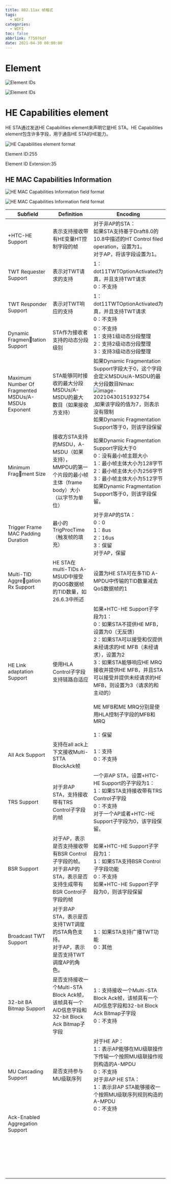 ```yaml
---
title: 802.11ax 帧格式
tags:
  - WIFI
categories:
  - WIFI
toc: false
abbrlink: f75076df
date: 2021-04-30 00:00:00
---
```


# Element

![Element IDs](802.11ax帧格式/image-20210430141137899.png)

![Element IDs](802.11ax帧格式/image-20210430141208379.png)

# HE Capabilities element

HE STA通过发送HE Capabilities element来声明它是HE STA。HE Capabilities element包含许多字段，用于通告HE STA的HE能力。

![HE Capabilities element format](802.11ax帧格式/image-20210430141634639.png)

Element ID:255

Element ID Extension:35

## HE MAC Capabilities Information

![HE MAC Capabilities Information field format](802.11ax帧格式/image-20210430142024674.png)

![HE MAC Capabilities Information field format](802.11ax帧格式/image-20210430142035913.png)

| Subfield                                            | Definition                                                   | Encoding                                                     |
| --------------------------------------------------- | ------------------------------------------------------------ | ------------------------------------------------------------ |
| +HTC-HE Support                                     | 表示支持接收带有HE变量HT控制字段的帧                         | 对于非AP的STA：<br>如果STA支持基于Draft8.0的10.8中描述的HT Control filed operation，设置为1。 <br>对于AP，将该字段设置为1。 |
| TWT Requester Support                               | 表示对TWT请求的支持                                          | 1：dot11TWTOptionActivated为真，并且支持TWT请求<br>0：不支持 |
| TWT Responder Support                               | 表示对TWT响应的支持                                          | 1：dot11TWTOptionActivated为真，并且支持TWT请求<br/>0：不支持 |
| Dynamic Fragmentation Support                       | STA作为接收者支持的动态分段级别                              | 0：不支持<br>1：支持1级动态分段整理<br>2：支持2级动态分段整理<br>3：支持3级动态分段整理 |
| Maximum Number Of Fragmented MSDUs/A-MSDUs Exponent | STA能够同时接收的最大分段MSDUs/A-MSDU的最大数目（如果接收方支持） | 如果Dynamic Fragmentation Support字段大于0，这个字段会定义MSDUs/A-MSDU的最大分段数目Nmax:![image-20210430151932754](802.11ax帧格式/image-20210430151932754.png),如果该字段的值为7，则表示没有限制<br>如果Dynamic Fragmentation Support等于0，则该字段保留 |
| Minimum Fragment Size                               | 接收方STA支持的MSDU，A-MSDU（如果支持），MMPDU的第一个片段的最小帧主体（frame body）大小（以字节为单位） | 如果Dynamic Fragmentation Support字段大于0<br>0：没有最小帧主题大小<BR>1：最小帧主体大小为128字节<BR>2：最小帧主体大小为256字节<BR>3：最小帧主体大小为512字节<br>如果Dynamic Fragmentation Support等于0，则该字段保留。 |
| Trigger Frame MAC Padding Duration                  | 最小的TrigProcTime（触发帧的填充）                           | 对于非AP的STA：<br>0：0<br>1：8us<br>2：16us<br>3：保留<br>对于AP，保留 |
| Multi-TID Aggregation Rx Support                    | HE STA在multi-TIDs A-MSUD中接受的QOS数据帧的TID数量，如26.6.3中所述 | 设置为HE STA可在多TID A-MPDU中传输的TID数量减去QoS数据帧的1  |
| HE Link adaptation Support                          | 使用HLA Control子字段支持链路自适应                          | 如果+HTC-HE Support子字段为1：<br>0：如果STA不提供HE MFB，设置为0（无反馈）<br>2：如果STA可以接受和仅提供未经请求的HE MFB（未经请求），设置为2<br>3：如果STA能够响应HE MRQ接收并提供HE MFB，并且STA可以接受并提供未经请求的HE MFB，则设置为3（请求的和主动的）<br><br>ME MFB和ME MRQ分别是使用HLA控制子字段的MFB和MRQ<BR><BR>1：保留 |
| All Ack Support                                     | 支持在all ack上下文接收Multi-STTA BlockAck帧                 | 1：支持<br>0：不支持                                         |
| TRS Support                                         | 对于非AP STA，支持接收带有TRS Control子字段的帧              | 一个非AP STA，设置+HTC-HE Support的子字段为1：<BR>1：如果STA支持接收带有TRS Control子字段<br>0：不支持<br>对于一个AP或者+HTC-HE Support子字段为0，该字段保留。 |
| BSR Support                                         | 对于AP，表示是否支持接收带有BSR Control子字段的帧。<br>对于非AP的STA，表示是否支持生成带有BSR Control子字段的帧 | 如果+HTC-HE Support子字段为1：<BR>1：如果STA支持BSR Control子字段功能<BR>0：不支持<BR>如果+HTC-HE Support子字段为0，则该字段保留 |
| Broadcast TWT Support                               | 对于非AP STA，表示是否支持TWT调度的STA角色支持。<BR>对于AP，表示是否支持TWT调度AP的角色。 | 1：如果STA支持广播TWT功能<BR>0：其他                         |
| 32-bit BA Bitmap Support                            | 是否支持接收一个Multi-STA Block Ack帧，该帧具有一个AID信息字段和32-bit Block Ack Bitmap子字段 | 1：支持接收一个Multi-STA Block Ack帧，该帧具有一个AID信息字段和32-bit Block Ack Bitmap子字段<BR>0：不支持 |
| MU Cascading Support                                | 是否支持参与MU级联序列                                       | 对于HE AP：<BR>1：表示AP能够在MU级联操作下传输一个按照MU级联操作规则构造的A-MPDU <br> 0：不支持<br>对于非AP HE STA：<br>1：表示非AP STA能够接收一个按照MU级联序列规则构造的A-MPDU<br>0：不支持 |
| Ack-Enabled Aggregation Support                     |                                                              |                                                              |
|                                                     |                                                              |                                                              |
|                                                     |                                                              |                                                              |
|                                                     |                                                              |                                                              |
|                                                     |                                                              |                                                              |
|                                                     |                                                              |                                                              |
|                                                     |                                                              |                                                              |
|                                                     |                                                              |                                                              |
|                                                     |                                                              |                                                              |
|                                                     |                                                              |                                                              |
|                                                     |                                                              |                                                              |
|                                                     |                                                              |                                                              |
|                                                     |                                                              |                                                              |
|                                                     |                                                              |                                                              |
|                                                     |                                                              |                                                              |
|                                                     |                                                              |                                                              |
|                                                     |                                                              |                                                              |
|                                                     |                                                              |                                                              |
|                                                     |                                                              |                                                              |
|                                                     |                                                              |                                                              |
|                                                     |                                                              |                                                              |
|                                                     |                                                              |                                                              |
|                                                     |                                                              |                                                              |
|                                                     |                                                              |                                                              |